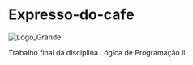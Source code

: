 # Expresso-do-cafe
![Logo_Grande](https://user-images.githubusercontent.com/62915811/133262223-a0f360dd-eeeb-4884-8088-ddb33719e656.png)

Trabalho final da disciplina Lógica de Programação ll
